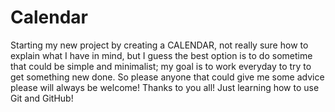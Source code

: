 # Calendar
Starting my new project by creating a CALENDAR, not really sure how to explain what I have in mind, but I guess the best option is to do sometime that could be simple and minimalist;
my goal is to work everyday to try to get something new done.
So please anyone that could give me some advice please will always be welcome!
Thanks to you all!
Just learning how to use Git and GitHub!
